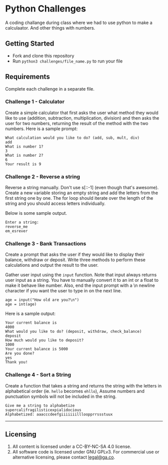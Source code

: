 # Python Challenges

A coding challange during class where we had to use python to make a calculaator. And other things with numbers.

## Getting Started

* Fork and clone this repository
* Run `python3 challenges/file_name.py` to run your file

## Requirements

Complete each challenge in a separate file.

### Challenge 1 - Calculator

Create a simple calculator that first asks the user what method they would like
to use (addition, subtraction, multiplication, division) and then asks the user
for two numbers, returning the result of the method with the two numbers. Here
is a sample prompt:

```
What calculation would you like to do? (add, sub, mult, div)
add
What is number 1?
3
What is number 2?
6
Your result is 9
```

### Challenge 2 - Reverse a string
Reverse a string manually. Don't use s[::-1] (even though that's awesome).
Create a new variable storing an empty string and add the letters from
the first string one by one. The for loop should iterate over the length
of the string and you should access letters individually.

Below is some sample output.

```
Enter a string:
reverse_me
em_esrever
```

### Challenge 3 - Bank Transactions
Create a prompt that asks the user if they would like to display their balance,
withdraw or deposit. Write three methods to perform these calculations and
output the result to the user.

Gather user input using the `input` function. Note that input always returns
user input as a string. You have to manually convert it to an int or a float
to make it behave like number. Also, end the input prompt with a \n newline
character if you want the user to type in on the next line.

```
age = input("How old are you?\n")
age = int(age)
```

Here is a sample output:

```
Your current balance is
4000
What would you like to do? (deposit, withdraw, check_balance)
deposit
How much would you like to deposit?
1000
Your current balance is 5000
Are you done?
yes
Thank you!
```

### Challenge 4 - Sort a String

Create a function that takes a string and returns the string with the letters in 
alphabetical order (ie. `hello` becomes `ehllo`), Assume numbers and punctuation 
symbols will not be included in the string.

```
Give me a string to alphabetize
supercalifragilisticexpialidocious
Alphabetized: aaacccdeefgiiiiiiillloopprrssstuux
```


---

## Licensing
1. All content is licensed under a CC-BY-NC-SA 4.0 license.
2. All software code is licensed under GNU GPLv3. For commercial use or alternative licensing, please contact legal@ga.co.
